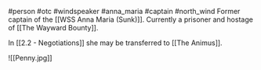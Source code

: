 #person #otc #windspeaker #anna_maria #captain #north_wind
Former captain of the [[WSS Anna Maria (Sunk)]].  Currently a prisoner and hostage of [[The Wayward Bounty]].

In [[2.2 - Negotiations]] she may be transferred to [[The Animus]].

![[Penny.jpg]]